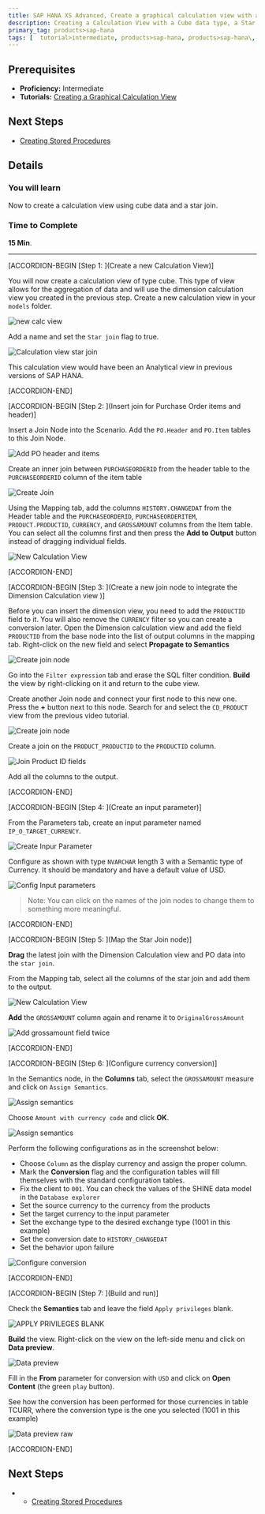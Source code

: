 ```yaml
---
title: SAP HANA XS Advanced, Create a graphical calculation view with a Star join
description: Creating a Calculation View with a Cube data type, a Star Join and a currency conversion
primary_tag: products>sap-hana
tags: [  tutorial>intermediate, products>sap-hana, products>sap-hana\,-express-edition   ]
---
```

## Prerequisites  
- **Proficiency:** Intermediate
- **Tutorials:** [Creating a Graphical Calculation View](https://www.sap.com/developer/tutorials/xsa-graphical-view.html)

## Next Steps
- [Creating Stored Procedures](https://www.sap.com/developer/tutorials/xsa-sqlscript-stored-proc.html)

## Details
### You will learn  
Now to create a calculation view using cube data and a star join.

### Time to Complete
**15 Min**.

---

[ACCORDION-BEGIN [Step 1: ](Create a new Calculation View)]

You will now create a calculation view of type cube. This type of view allows for the aggregation of data and will use the dimension calculation view you created in the previous step. Create a new calculation view in your `models` folder.![new calc view](1.png)Add a name and set the `Star join` flag to true.![Calculation view star join](2.png)This calculation view would have been an Analytical view in previous versions of SAP HANA.[ACCORDION-END][ACCORDION-BEGIN [Step 2: ](Insert join for Purchase Order items and header)]Insert a Join Node into the Scenario. Add the `PO.Header` and `PO.Item` tables to this Join Node.
![Add PO header and items](3.png)


Create an inner join between `PURCHASEORDERID` from the header table to the `PURCHASEORDERID` column of the item table

![Create Join](4.png)


Using the Mapping tab, add the columns `HISTORY.CHANGEDAT` from the Header table and the `PURCHASEORDERID`, `PURCHASEORDERITEM`, `PRODUCT.PRODUCTID`, `CURRENCY`, and `GROSSAMOUNT` columns from the Item table. You can select all the columns first and then press the **Add to Output** button instead of dragging individual fields.

![New Calculation View](5.png)


[ACCORDION-END]

[ACCORDION-BEGIN [Step 3: ](Create a new join node to integrate the Dimension Calculation view )]

Before you can insert the dimension view, you need to add the `PRODUCTID` field to it. You will also remove the `CURRENCY` filter so you can create a conversion later. Open the Dimension calculation view and add the field `PRODUCTID` from the base node into the list of output columns in the mapping tab. Right-click on the new field and select **Propagate to Semantics**

![Create join node](6_1.png)

Go into the `Filter expression` tab and erase the SQL filter condition. **Build** the view by right-clicking on it and return to the cube view.

Create another Join node and connect your first node to this new one. Press the **+** button next to this node. Search for and select the `CD_PRODUCT` view from the previous video tutorial.

![Create join node](6.png)

Create a join on the `PRODUCT_PRODUCTID` to the `PRODUCTID` column.

![Join Product ID fields](7.png)

Add all the columns to the output.


[ACCORDION-END]

[ACCORDION-BEGIN [Step 4: ](Create an input parameter)]

From the Parameters tab, create an input parameter named `IP_O_TARGET_CURRENCY`.

![Create Inpur Parameter](8.png)

Configure as shown with type `NVARCHAR` length 3 with a Semantic type of Currency. It should be mandatory and have a default value of USD.

![Config Input parameters](9.png)

>Note: You can click on the names of the join nodes to change them to something more meaningful.


[ACCORDION-END]

[ACCORDION-BEGIN [Step 5: ](Map the Star Join node)]

**Drag** the latest join with the Dimension Calculation view and PO data into the `star join`.

From the Mapping tab, select all the columns of the star join and add them to the output.

![New Calculation View](10.png)

**Add** the `GROSSAMOUNT` column again and rename it to `OriginalGrossAmount`

![Add grossamount field twice](10_1.png)


[ACCORDION-END]

[ACCORDION-BEGIN [Step 6: ](Configure currency conversion)]

In the Semantics node, in the **Columns** tab, select the `GROSSAMOUNT` measure and click on `Assign Semantics`.

![Assign semantics](11.png)

Choose `Amount with currency code` and click **OK**.

![Assign semantics](12.png)

Perform the following configurations as in the screenshot below:

- Choose `Column` as the display currency and assign the proper column.
- Mark the **Conversion** flag and the configuration tables will fill themselves with the standard configuration tables.
- Fix the client to `001`. You can check the values of the SHINE data model in the `Database explorer`
- Set the source currency to the currency from the products
- Set the target currency to the input parameter
- Set the exchange type to the desired exchange type (1001 in this example)
- Set the conversion date to `HISTORY_CHANGEDAT`
- Set the behavior upon failure

![Configure conversion](13.png)


[ACCORDION-END]

[ACCORDION-BEGIN [Step 7: ](Build and run)]

Check the **Semantics** tab and leave the field `Apply privileges` blank.

![APPLY PRIVILEGES BLANK](16.png)

**Build** the view. Right-click on the view on the left-side menu and click on **Data preview**.

![Data preview](14.png)

Fill in the **From** parameter for conversion with `USD` and click on **Open Content** (the green `play` button).

See how the conversion has been performed for those currencies in table TCURR, where the conversion type is the one you selected (1001 in this example)

![Data preview raw](15.png)


[ACCORDION-END]




## Next Steps
-  - [Creating Stored Procedures](https://www.sap.com/developer/tutorials/xsa-sqlscript-stored-proc.html)
